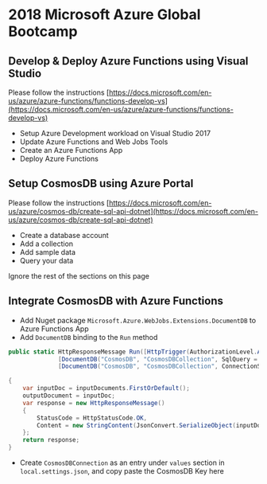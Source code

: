 # 2018 Microsoft Azure Global Bootcamp

## Develop & Deploy Azure Functions using Visual Studio

Please follow the instructions [https://docs.microsoft.com/en-us/azure/azure-functions/functions-develop-vs](https://docs.microsoft.com/en-us/azure/azure-functions/functions-develop-vs) 
* Setup Azure Development workload on Visual Studio 2017
* Update Azure Functions and Web Jobs Tools
* Create an Azure Functions App
* Deploy Azure Functions


## Setup CosmosDB using Azure Portal

Please follow the instructions [https://docs.microsoft.com/en-us/azure/cosmos-db/create-sql-api-dotnet](https://docs.microsoft.com/en-us/azure/cosmos-db/create-sql-api-dotnet) 
* Create a database account
* Add a collection
* Add sample data
* Query your data

Ignore the rest of the sections on this page


## Integrate CosmosDB with Azure Functions
* Add Nuget package <code>Microsoft.Azure.WebJobs.Extensions.DocumentDB</code> to Azure Functions App
* Add <code>DocumentDB</code> binding to the <code>Run</code> method
```csharp
public static HttpResponseMessage Run([HttpTrigger(AuthorizationLevel.Anonymous, "get", Route = "myapi/{id}")]HttpRequestMessage req, string id, TraceWriter log,
              [DocumentDB("CosmosDB", "CosmosDBCollection", SqlQuery = "select * from c where c.id = {id}", ConnectionStringSetting = "CosmosDBConnection")]IEnumerable<dynamic> inputDocuments,
              [DocumentDB("CosmosDB", "CosmosDBCollection", ConnectionStringSetting = "CosmosDBConnection")]out dynamic outputDocument)

{
    var inputDoc = inputDocuments.FirstOrDefault();
    outputDocument = inputDoc;
    var response = new HttpResponseMessage()
    {
        StatusCode = HttpStatusCode.OK,
        Content = new StringContent(JsonConvert.SerializeObject(inputDoc), Encoding.UTF8, "application/json")
    };
    return response;
}
```
* Create <code>CosmosDBConnection</code> as an entry under <code>values</code> section in <code>local.settings.json</code>, and copy paste the CosmosDB Key here